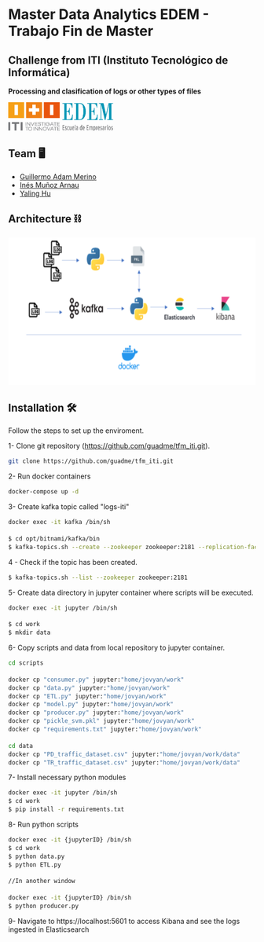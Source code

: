 # Master Data Analytics EDEM - Trabajo Fin de Master

## Challenge from ITI (Instituto Tecnológico de Informática) 
**Processing and clasification of logs or other types of files**  

<p float="left">
  <img src="img/iti.png" width="105" height="58"/>
  <img src="img/edem.png" width="105" height="58"/> 
</p>


## Team 🖥️ 

* [Guillermo Adam Merino](https://www.linkedin.com/in/guillermo-adam/)
* [Inés Muñoz Arnau](https://www.linkedin.com/in/in%C3%A9s-mu%C3%B1oz-arnau-91b068177/)
* [Yaling Hu](https://www.linkedin.com/in/huyaling/)

## Architecture ⛓️ 

<img src="img/onpremise.PNG" width="800" height="300"/>

## Installation 🛠️  

Follow the steps to set up the enviroment.

1- Clone git repository (https://github.com/guadme/tfm_iti.git).

```sh
git clone https://github.com/guadme/tfm_iti.git
```

2- Run docker containers

```sh
docker-compose up -d
```

3- Create kafka topic called "logs-iti"

```sh
docker exec -it kafka /bin/sh

$ cd opt/bitnami/kafka/bin
$ kafka-topics.sh --create --zookeeper zookeeper:2181 --replication-factor 1 --partitions 1 --topic logs-iti
```

4 - Check if the topic has been created.

```sh
$ kafka-topics.sh --list --zookeeper zookeeper:2181
```

5- Create data directory in jupyter container where scripts will be executed.

```sh
docker exec -it jupyter /bin/sh

$ cd work
$ mkdir data
```

6- Copy scripts and data from local repository to jupyter container.

```sh
cd scripts

docker cp "consumer.py" jupyter:"home/jovyan/work"
docker cp "data.py" jupyter:"home/jovyan/work"
docker cp "ETL.py" jupyter:"home/jovyan/work"
docker cp "model.py" jupyter:"home/jovyan/work"
docker cp "producer.py" jupyter:"home/jovyan/work"
docker cp "pickle_svm.pkl" jupyter:"home/jovyan/work"
docker cp "requirements.txt" jupyter:"home/jovyan/work"

cd data
docker cp "PD_traffic_dataset.csv" jupyter:"home/jovyan/work/data"
docker cp "TR_traffic_dataset.csv" jupyter:"home/jovyan/work/data"
```

7- Install necessary python modules

```sh
docker exec -it jupyter /bin/sh
$ cd work
$ pip install -r requirements.txt
```

8- Run python scripts

```sh
docker exec -it {jupyterID} /bin/sh
$ cd work
$ python data.py
$ python ETL.py

//In another window

docker exec -it {jupyterID} /bin/sh
$ python producer.py
```

9- Navigate to https://localhost:5601 to access Kibana and see the logs ingested in Elasticsearch 
